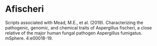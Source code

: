 # Afischeri
Scripts associated with Mead, M.E., et al. (2019). Characterizing the pathogenic, genomic, and chemical traits of Aspergillus fischeri, a close relative of the major human fungal pathogen Aspergillus fumigatus. mSphere. 4:e00018-19.
